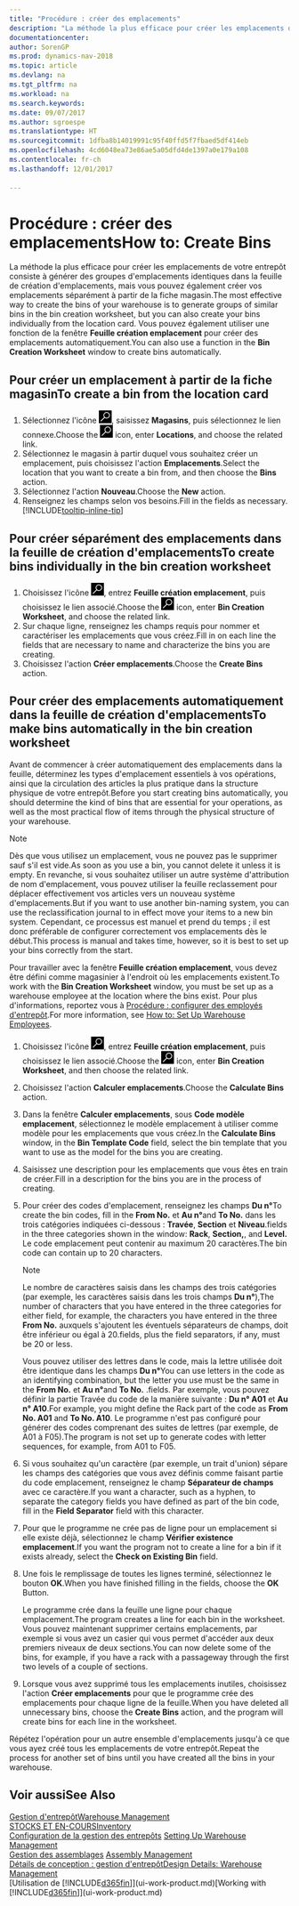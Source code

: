 ```yaml
---
title: "Procédure : créer des emplacements"
description: "La méthode la plus efficace pour créer les emplacements de votre entrepôt consiste à générer des groupes d'emplacements identiques dans la feuille de création d'emplacements, mais vous pouvez également créer vos emplacements séparément."
documentationcenter: 
author: SorenGP
ms.prod: dynamics-nav-2018
ms.topic: article
ms.devlang: na
ms.tgt_pltfrm: na
ms.workload: na
ms.search.keywords: 
ms.date: 09/07/2017
ms.author: sgroespe
ms.translationtype: HT
ms.sourcegitcommit: 1dfba8b14019991c95f40ffd5f7fbaed5df414eb
ms.openlocfilehash: 4cd6048ea73e86ae5a05dfd4de1397a0e179a108
ms.contentlocale: fr-ch
ms.lasthandoff: 12/01/2017

---
```

# <a name="how-to-create-bins"></a><span data-ttu-id="2d43b-103">Procédure : créer des emplacements</span><span class="sxs-lookup"><span data-stu-id="2d43b-103">How to: Create Bins</span></span>
<span data-ttu-id="2d43b-104">La méthode la plus efficace pour créer les emplacements de votre entrepôt consiste à générer des groupes d'emplacements identiques dans la feuille de création d'emplacements, mais vous pouvez également créer vos emplacements séparément à partir de la fiche magasin.</span><span class="sxs-lookup"><span data-stu-id="2d43b-104">The most effective way to create the bins of your warehouse is to generate groups of similar bins in the bin creation worksheet, but you can also create your bins individually from the location card.</span></span> <span data-ttu-id="2d43b-105">Vous pouvez également utiliser une fonction de la fenêtre **Feuille création emplacement** pour créer des emplacements automatiquement.</span><span class="sxs-lookup"><span data-stu-id="2d43b-105">You can also use a function in the **Bin Creation Worksheet** window to create bins automatically.</span></span>  

## <a name="to-create-a-bin-from-the-location-card"></a><span data-ttu-id="2d43b-106">Pour créer un emplacement à partir de la fiche magasin</span><span class="sxs-lookup"><span data-stu-id="2d43b-106">To create a bin from the location card</span></span>  
1.  <span data-ttu-id="2d43b-107">Sélectionnez l'icône ![Page ou état pour la recherche](media/ui-search/search_small.png "Page ou état pour la recherche"), saisissez **Magasins**, puis sélectionnez le lien connexe.</span><span class="sxs-lookup"><span data-stu-id="2d43b-107">Choose the ![Search for Page or Report](media/ui-search/search_small.png "Search for Page or Report icon") icon, enter **Locations**, and choose the related link.</span></span>  
2.  <span data-ttu-id="2d43b-108">Sélectionnez le magasin à partir duquel vous souhaitez créer un emplacement, puis choisissez l'action **Emplacements**.</span><span class="sxs-lookup"><span data-stu-id="2d43b-108">Select the location that you want to create a bin from, and then choose the **Bins** action.</span></span>  
3. <span data-ttu-id="2d43b-109">Sélectionnez l'action **Nouveau**.</span><span class="sxs-lookup"><span data-stu-id="2d43b-109">Choose the **New** action.</span></span>
4. <span data-ttu-id="2d43b-110">Renseignez les champs selon vos besoins.</span><span class="sxs-lookup"><span data-stu-id="2d43b-110">Fill in the fields as necessary.</span></span> [!INCLUDE[tooltip-inline-tip](includes/tooltip-inline-tip_md.md)]  

## <a name="to-create-bins-individually-in-the-bin-creation-worksheet"></a><span data-ttu-id="2d43b-111">Pour créer séparément des emplacements dans la feuille de création d'emplacements</span><span class="sxs-lookup"><span data-stu-id="2d43b-111">To create bins individually in the bin creation worksheet</span></span>  
1.  <span data-ttu-id="2d43b-112">Choisissez l'icône ![Page ou état pour la recherche](media/ui-search/search_small.png "Page ou état pour la recherche"), entrez **Feuille création emplacement**, puis choisissez le lien associé.</span><span class="sxs-lookup"><span data-stu-id="2d43b-112">Choose the ![Search for Page or Report](media/ui-search/search_small.png "Search for Page or Report icon") icon, enter **Bin Creation Worksheet**, and choose the related link.</span></span>  
2.  <span data-ttu-id="2d43b-113">Sur chaque ligne, renseignez les champs requis pour nommer et caractériser les emplacements que vous créez.</span><span class="sxs-lookup"><span data-stu-id="2d43b-113">Fill in on each line the fields that are necessary to name and characterize the bins you are creating.</span></span>  
3.  <span data-ttu-id="2d43b-114">Choisissez l'action **Créer emplacements**.</span><span class="sxs-lookup"><span data-stu-id="2d43b-114">Choose the **Create Bins** action.</span></span>  

## <a name="to-make-bins-automatically-in-the-bin-creation-worksheet"></a><span data-ttu-id="2d43b-115">Pour créer des emplacements automatiquement dans la feuille de création d'emplacements</span><span class="sxs-lookup"><span data-stu-id="2d43b-115">To make bins automatically in the bin creation worksheet</span></span>  
<span data-ttu-id="2d43b-116">Avant de commencer à créer automatiquement des emplacements dans la feuille, déterminez les types d'emplacement essentiels à vos opérations, ainsi que la circulation des articles la plus pratique dans la structure physique de votre entrepôt.</span><span class="sxs-lookup"><span data-stu-id="2d43b-116">Before you start creating bins automatically, you should determine the kind of bins that are essential for your operations, as well as the most practical flow of items through the physical structure of your warehouse.</span></span>  

> [!NOTE]  
>  <span data-ttu-id="2d43b-117">Dès que vous utilisez un emplacement, vous ne pouvez pas le supprimer sauf s'il est vide.</span><span class="sxs-lookup"><span data-stu-id="2d43b-117">As soon as you use a bin, you cannot delete it unless it is empty.</span></span> <span data-ttu-id="2d43b-118">En revanche, si vous souhaitez utiliser un autre système d'attribution de nom d'emplacement, vous pouvez utiliser la feuille reclassement pour déplacer effectivement vos articles vers un nouveau système d'emplacements.</span><span class="sxs-lookup"><span data-stu-id="2d43b-118">But if you want to use another bin-naming system, you can use the reclassification journal to in effect move your items to a new bin system.</span></span> <span data-ttu-id="2d43b-119">Cependant, ce processus est manuel et prend du temps ; il est donc préférable de configurer correctement vos emplacements dès le début.</span><span class="sxs-lookup"><span data-stu-id="2d43b-119">This process is manual and takes time, however, so it is best to set up your bins correctly from the start.</span></span>  

<span data-ttu-id="2d43b-120">Pour travailler avec la fenêtre **Feuille création emplacement**, vous devez être défini comme magasinier à l'endroit où les emplacements existent.</span><span class="sxs-lookup"><span data-stu-id="2d43b-120">To work with the **Bin Creation Worksheet** window, you must be set up as a warehouse employee at the location where the bins exist.</span></span> <span data-ttu-id="2d43b-121">Pour plus d'informations, reportez vous à [Procédure : configurer des employés d'entrepôt](warehouse-how-to-set-up-warehouse-employees.md).</span><span class="sxs-lookup"><span data-stu-id="2d43b-121">For more information, see [How to: Set Up Warehouse Employees](warehouse-how-to-set-up-warehouse-employees.md).</span></span>    

1.  <span data-ttu-id="2d43b-122">Choisissez l'icône ![Page ou état pour la recherche](media/ui-search/search_small.png "Page ou état pour la recherche"), entrez **Feuille création emplacement**, puis choisissez le lien associé.</span><span class="sxs-lookup"><span data-stu-id="2d43b-122">Choose the ![Search for Page or Report](media/ui-search/search_small.png "Search for Page or Report icon") icon, enter **Bin Creation Worksheet**, and then choose the related link.</span></span>  
2.  <span data-ttu-id="2d43b-123">Choisissez l'action **Calculer emplacements**.</span><span class="sxs-lookup"><span data-stu-id="2d43b-123">Choose the **Calculate Bins** action.</span></span>
3. <span data-ttu-id="2d43b-124">Dans la fenêtre **Calculer emplacements**, sous **Code modèle emplacement**, sélectionnez le modèle emplacement à utiliser comme modèle pour les emplacements que vous créez.</span><span class="sxs-lookup"><span data-stu-id="2d43b-124">In the **Calculate Bins** window, in the **Bin Template Code** field, select the bin template that you want to use as the model for the bins you are creating.</span></span>
4.  <span data-ttu-id="2d43b-125">Saisissez une description pour les emplacements que vous êtes en train de créer.</span><span class="sxs-lookup"><span data-stu-id="2d43b-125">Fill in a description for the bins you are in the process of creating.</span></span>  
5.  <span data-ttu-id="2d43b-126">Pour créer des codes d'emplacement, renseignez les champs **Du n°**</span><span class="sxs-lookup"><span data-stu-id="2d43b-126">To create the bin codes, fill in the **From No.**</span></span> <span data-ttu-id="2d43b-127">et **Au n°**</span><span class="sxs-lookup"><span data-stu-id="2d43b-127">and **To No.**</span></span> <span data-ttu-id="2d43b-128">dans les trois catégories indiquées ci\-dessous : **Travée**, **Section** et **Niveau**.</span><span class="sxs-lookup"><span data-stu-id="2d43b-128">fields in the three categories shown in the window: **Rack**, **Section,**, and **Level.**</span></span> <span data-ttu-id="2d43b-129">Le code emplacement peut contenir au maximum 20 caractères.</span><span class="sxs-lookup"><span data-stu-id="2d43b-129">The bin code can contain up to 20 characters.</span></span>  

    > [!NOTE]  
    >  <span data-ttu-id="2d43b-130">Le nombre de caractères saisis dans les champs des trois catégories \(par exemple, les caractères saisis dans les trois champs **Du n°**\),</span><span class="sxs-lookup"><span data-stu-id="2d43b-130">The number of characters that you have entered in the three categories for either field, for example, the characters you have entered in the three **From No.**</span></span> <span data-ttu-id="2d43b-131">auxquels s'ajoutent les éventuels séparateurs de champs, doit être inférieur ou égal à 20.</span><span class="sxs-lookup"><span data-stu-id="2d43b-131">fields, plus the field separators, if any, must be 20 or less.</span></span>  

     <span data-ttu-id="2d43b-132">Vous pouvez utiliser des lettres dans le code, mais la lettre utilisée doit être identique dans les champs **Du n°**</span><span class="sxs-lookup"><span data-stu-id="2d43b-132">You can use letters in the code as an identifying combination, but the letter you use must be the same in the **From No.**</span></span> <span data-ttu-id="2d43b-133">et **Au n°**</span><span class="sxs-lookup"><span data-stu-id="2d43b-133">and **To No.**</span></span> <span data-ttu-id="2d43b-134">.</span><span class="sxs-lookup"><span data-stu-id="2d43b-134">fields.</span></span> <span data-ttu-id="2d43b-135">Par exemple, vous pouvez définir la partie Travée du code de la manière suivante : **Du n° A01** et **Au n° A10**.</span><span class="sxs-lookup"><span data-stu-id="2d43b-135">For example, you might define the Rack part of the code as **From No. A01** and **To No. A10**.</span></span> <span data-ttu-id="2d43b-136">Le programme n'est pas configuré pour générer des codes comprenant des suites de lettres (par exemple, de A01 à F05).</span><span class="sxs-lookup"><span data-stu-id="2d43b-136">The program is not set up to generate codes with letter sequences, for example, from A01 to F05.</span></span>  

6.  <span data-ttu-id="2d43b-137">Si vous souhaitez qu'un caractère (par exemple, un trait d'union) sépare les champs des catégories que vous avez définis comme faisant partie du code emplacement, renseignez le champ **Séparateur de champs** avec ce caractère.</span><span class="sxs-lookup"><span data-stu-id="2d43b-137">If you want a character, such as a hyphen, to separate the category fields you have defined as part of the bin code, fill in the **Field Separator** field with this character.</span></span>  
7.  <span data-ttu-id="2d43b-138">Pour que le programme ne crée pas de ligne pour un emplacement si elle existe déjà, sélectionnez le champ **Vérifier existence emplacement**.</span><span class="sxs-lookup"><span data-stu-id="2d43b-138">If you want the program not to create a line for a bin if it exists already, select the **Check on Existing Bin** field.</span></span>  
8. <span data-ttu-id="2d43b-139">Une fois le remplissage de toutes les lignes terminé, sélectionnez le bouton **OK**.</span><span class="sxs-lookup"><span data-stu-id="2d43b-139">When you have finished filling in the fields, choose the **OK** Button.</span></span>

    <span data-ttu-id="2d43b-140">Le programme crée dans la feuille une ligne pour chaque emplacement.</span><span class="sxs-lookup"><span data-stu-id="2d43b-140">The program creates a line for each bin in the worksheet.</span></span> <span data-ttu-id="2d43b-141">Vous pouvez maintenant supprimer certains emplacements, par exemple si vous avez un casier qui vous permet d'accéder aux deux premiers niveaux de deux sections.</span><span class="sxs-lookup"><span data-stu-id="2d43b-141">You can now delete some of the bins, for example, if you have a rack with a passageway through the first two levels of a couple of sections.</span></span>  

9. <span data-ttu-id="2d43b-142">Lorsque vous avez supprimé tous les emplacements inutiles, choisissez l'action **Créer emplacements** pour que le programme crée des emplacements pour chaque ligne de la feuille.</span><span class="sxs-lookup"><span data-stu-id="2d43b-142">When you have deleted all unnecessary bins, choose the **Create Bins** action, and the program will create bins for each line in the worksheet.</span></span>  

<span data-ttu-id="2d43b-143">Répétez l'opération pour un autre ensemble d'emplacements jusqu'à ce que vous ayez créé tous les emplacements de votre entrepôt.</span><span class="sxs-lookup"><span data-stu-id="2d43b-143">Repeat the process for another set of bins until you have created all the bins in your warehouse.</span></span>  

## <a name="see-also"></a><span data-ttu-id="2d43b-144">Voir aussi</span><span class="sxs-lookup"><span data-stu-id="2d43b-144">See Also</span></span>  
[<span data-ttu-id="2d43b-145">Gestion d'entrepôt</span><span class="sxs-lookup"><span data-stu-id="2d43b-145">Warehouse Management</span></span>](warehouse-manage-warehouse.md)  
[<span data-ttu-id="2d43b-146">STOCKS ET EN-COURS</span><span class="sxs-lookup"><span data-stu-id="2d43b-146">Inventory</span></span>](inventory-manage-inventory.md)  
<span data-ttu-id="2d43b-147">[Configuration de la gestion des entrepôts](warehouse-setup-warehouse.md)   </span><span class="sxs-lookup"><span data-stu-id="2d43b-147">[Setting Up Warehouse Management](warehouse-setup-warehouse.md)   </span></span>  
<span data-ttu-id="2d43b-148">[Gestion des assemblages](assembly-assemble-items.md)  </span><span class="sxs-lookup"><span data-stu-id="2d43b-148">[Assembly Management](assembly-assemble-items.md)  </span></span>  
[<span data-ttu-id="2d43b-149">Détails de conception : gestion d'entrepôt</span><span class="sxs-lookup"><span data-stu-id="2d43b-149">Design Details: Warehouse Management</span></span>](design-details-warehouse-management.md)  
<span data-ttu-id="2d43b-150">[Utilisation de [!INCLUDE[d365fin](includes/d365fin_md.md)]](ui-work-product.md)</span><span class="sxs-lookup"><span data-stu-id="2d43b-150">[Working with [!INCLUDE[d365fin](includes/d365fin_md.md)]](ui-work-product.md)</span></span>

